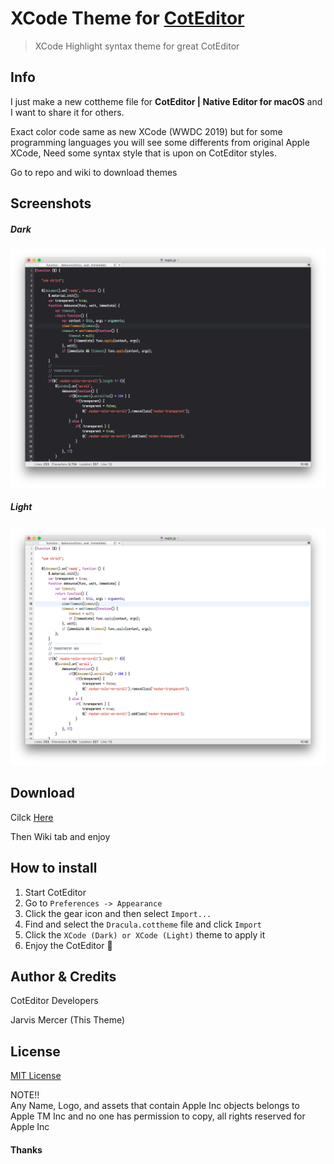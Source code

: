 # XCode Theme for [CotEditor](https://coteditor.com)


> XCode Highlight syntax theme for great CotEditor



## Info

I just make a new cottheme file for **CotEditor | Native Editor for macOS** and I want to share it for others.


Exact color code same as new XCode (WWDC 2019) but for some programming languages you will see some differents from original Apple XCode,
Need some syntax style that is upon on CotEditor styles.


Go to repo and wiki to download themes



## Screenshots



##### Dark

![IMG-1(Dark)](Shots/IMG-1.png)

##### Light

![IMG-2(Light)](Shots/IMG-2.png)

## Download

Cilck [Here](https://github.com/coteditor/CotEditor/)

Then Wiki tab and enjoy



## How to install

1. Start CotEditor
2. Go to `Preferences -> Appearance`
3. Click the gear icon and then select `Import...`
4. Find and select the `Dracula.cottheme` file and click `Import`
5. Click the `XCode (Dark) or XCode (Light)` theme to apply it
6. Enjoy the CotEditor 🎉



## Author & Credits

CotEditor Developers

Jarvis Mercer (This Theme)

## License

[MIT License](./LICENSE)

NOTE!!	
Any Name, Logo, and assets that contain Apple Inc objects belongs to Apple TM Inc and no one has permission to copy, all rights reserved for Apple Inc

#### Thanks
